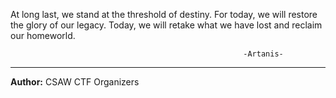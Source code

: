 At long last, we stand at the threshold of destiny. 
For today, we will restore the glory of our legacy. 
Today, we will retake what we have lost and reclaim our homeworld.    

                                                        -Artanis-

---
**Author:** CSAW CTF Organizers